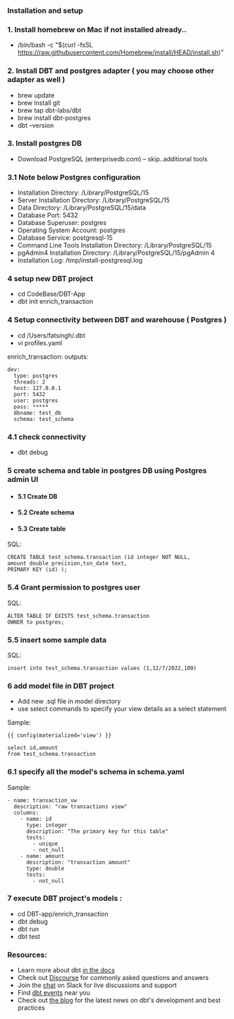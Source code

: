 ###  Installation and setup

### 1. Install homebrew on Mac if not installed already..
- /bin/bash -c "$(curl -fsSL https://raw.githubusercontent.com/Homebrew/install/HEAD/install.sh)"

### 2. Install DBT and postgres adapter ( you may choose other adapter as well )

- brew update
- brew install git
- brew tap dbt-labs/dbt
- brew install dbt-postgres
- dbt –version


### 3. Install postgres DB
- Download PostgreSQL (enterprisedb.com) – skip..additional tools


### 3.1 Note below Postgres configuration

- Installation Directory: /Library/PostgreSQL/15
- Server Installation Directory: /Library/PostgreSQL/15
- Data Directory: /Library/PostgreSQL/15/data
- Database Port: 5432
- Database Superuser: postgres
- Operating System Account: postgres
- Database Service: postgresql-15
- Command Line Tools Installation Directory: /Library/PostgreSQL/15
- pgAdmin4 Installation Directory: /Library/PostgreSQL/15/pgAdmin 4
- Installation Log: /tmp/install-postgresql.log

### 4 setup new DBT project
- cd CodeBase/DBT-App
- dbt init enrich_transaction

### 4 Setup connectivity between DBT and warehouse ( Postgres )
- cd /Users/fatsingh/.dbt
- vi profiles.yaml

enrich_transaction:
outputs:

    dev:
      type: postgres
      threads: 2
      host: 127.0.0.1
      port: 5432
      user: postgres
      pass: *****
      dbname: test_db
      schema: test_schema

### 4.1 check connectivity 
- dbt debug

### 5 create schema and table in postgres DB using Postgres admin UI
- #### 5.1 Create DB
- #### 5.2 Create schema
- #### 5.3 Create table

SQL:

    CREATE TABLE test_schema.transaction (id integer NOT NULL, 
    amount double precision,txn_date text,
    PRIMARY KEY (id) );

### 5.4 Grant permission to postgres user
SQL:

    ALTER TABLE IF EXISTS test_schema.transaction
    OWNER to postgres;

### 5.5 insert some sample data
SQL:

    insert into test_schema.transaction values (1,12/7/2022,100)

### 6 add model file in DBT project

- Add new .sql file in model directory
- use select commands to specify your view details as a select statement

Sample:

    {{ config(materialized='view') }}
    
    select id,amount
    from test_schema.transaction


### 6.1 specify all the model's schema in schema.yaml

Sample:

    - name: transaction_vw
      description: "raw transactions view"
      columns:
        - name: id
          type: integer
          description: "The primary key for this table"
          tests:
            - unique
            - not_null
        - name: amount
          description: "transaction amount"
          type: double
          tests:
            - not_null

###  7 execute DBT project's models :
- cd DBT-app/enrich_transaction
- dbt debug
- dbt run
- dbt test


### Resources:
- Learn more about dbt [in the docs](https://docs.getdbt.com/docs/introduction)
- Check out [Discourse](https://discourse.getdbt.com/) for commonly asked questions and answers
- Join the [chat](https://community.getdbt.com/) on Slack for live discussions and support
- Find [dbt events](https://events.getdbt.com) near you
- Check out [the blog](https://blog.getdbt.com/) for the latest news on dbt's development and best practices


